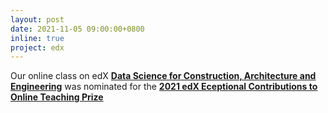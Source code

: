 ```yaml
---
layout: post
date: 2021-11-05 09:00:00+0800
inline: true
project: edx
---
```


Our online class on edX [**Data Science for Construction, Architecture and Engineering**](https://learning.edx.org/course/course-v1:NUS+DSBE001x+3T2020/home) was nominated for the [**2021 edX Eceptional Contributions to Online Teaching Prize**](https://press.edx.org/celebrating-the-2021-edx-prize-finalists)
